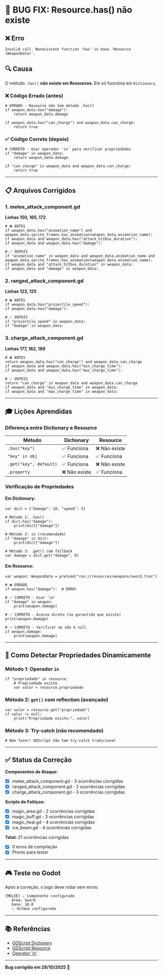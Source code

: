 # 🐛 BUG FIX: Resource.has() não existe

## ❌ Erro

```
Invalid call. Nonexistent function 'has' in base 'Resource (WeaponData)'.
```

## 🔍 Causa

O método `.has()` **não existe em Resources**. Ele só funciona em `Dictionary`.

### ❌ Código Errado (antes)

```gdscript
# ERRADO - Resource não tem método .has()
if weapon_data.has("damage"):
    return weapon_data.damage

if weapon_data.has("can_charge") and weapon_data.can_charge:
    return true
```

### ✅ Código Correto (depois)

```gdscript
# CORRETO - Usar operador 'in' para verificar propriedades
if "damage" in weapon_data:
    return weapon_data.damage

if "can_charge" in weapon_data and weapon_data.can_charge:
    return true
```

---

## 📋 Arquivos Corrigidos

### 1. **melee_attack_component.gd**

**Linhas 150, 165, 172**

```gdscript
# ❌ ANTES
if weapon_data.has("animation_name") and weapon_data.sprite_frames.has_animation(weapon_data.animation_name):
if weapon_data and weapon_data.has("attack_hitbox_duration"):
if weapon_data and weapon_data.has("damage"):

# ✅ DEPOIS
if "animation_name" in weapon_data and weapon_data.animation_name and weapon_data.sprite_frames.has_animation(weapon_data.animation_name):
if weapon_data and "attack_hitbox_duration" in weapon_data:
if weapon_data and "damage" in weapon_data:
```

### 2. **ranged_attack_component.gd**

**Linhas 123, 125**

```gdscript
# ❌ ANTES
if weapon_data.has("projectile_speed"):
if weapon_data.has("damage"):

# ✅ DEPOIS
if "projectile_speed" in weapon_data:
if "damage" in weapon_data:
```

### 3. **charge_attack_component.gd**

**Linhas 177, 182, 189**

```gdscript
# ❌ ANTES
return weapon_data.has("can_charge") and weapon_data.can_charge
if weapon_data and weapon_data.has("min_charge_time"):
if weapon_data and weapon_data.has("max_charge_time"):

# ✅ DEPOIS
return "can_charge" in weapon_data and weapon_data.can_charge
if weapon_data and "min_charge_time" in weapon_data:
if weapon_data and "max_charge_time" in weapon_data:
```

---

## 🎓 Lições Aprendidas

### Diferença entre Dictionary e Resource

| Método | Dictionary | Resource |
|--------|-----------|----------|
| `.has("key")` | ✅ Funciona | ❌ Não existe |
| `"key" in obj` | ✅ Funciona | ✅ Funciona |
| `.get("key", default)` | ✅ Funciona | ❌ Não existe |
| `.property` | ❌ Não existe | ✅ Funciona |

### Verificação de Propriedades

#### Em Dictionary:
```gdscript
var dict = {"damage": 10, "speed": 5}

# Método 1: .has()
if dict.has("damage"):
    print(dict["damage"])

# Método 2: in (recomendado)
if "damage" in dict:
    print(dict["damage"])

# Método 3: .get() com fallback
var damage = dict.get("damage", 0)
```

#### Em Resource:
```gdscript
var weapon: WeaponData = preload("res://resources/weapons/sword.tres")

# ❌ ERRADO
if weapon.has("damage"):  # ERRO!

# ✅ CORRETO - Usar 'in'
if "damage" in weapon:
    print(weapon.damage)

# ✅ CORRETO - Acesso direto (se garantido que existe)
print(weapon.damage)

# ✅ CORRETO - Verificar se não é null
if weapon.damage:
    print(weapon.damage)
```

---

## 🔧 Como Detectar Propriedades Dinamicamente

### Método 1: Operador `in`
```gdscript
if "propriedade" in resource:
    # Propriedade existe
    var valor = resource.propriedade
```

### Método 2: `get()` com reflection (avançado)
```gdscript
var valor = resource.get("propriedade")
if valor != null:
    print("Propriedade existe:", valor)
```

### Método 3: Try-catch (não recomendado)
```gdscript
# Não fazer! GDScript não tem try-catch tradicional
```

---

## ✅ Status da Correção

**Componentes de Ataque:**
- [x] melee_attack_component.gd - 3 ocorrências corrigidas
- [x] ranged_attack_component.gd - 2 ocorrências corrigidas
- [x] charge_attack_component.gd - 3 ocorrências corrigidas

**Scripts de Feitiços:**
- [x] magic_area.gd - 2 ocorrências corrigidas
- [x] magic_buff.gd - 3 ocorrências corrigidas
- [x] magic_heal.gd - 4 ocorrências corrigidas
- [x] ice_beam.gd - 4 ocorrências corrigidas

**Total:** 21 ocorrências corrigidas
- [x] 0 erros de compilação
- [x] Pronto para testar

---

## 🎮 Teste no Godot

Após a correção, o jogo deve rodar sem erros:

```
[MELEE] ⚔️ Componente configurado
   Arma: Sword
   Dano: 10.0
   ✅ Hitbox configurada
```

---

## 📚 Referências

- [GDScript Dictionary](https://docs.godotengine.org/en/stable/classes/class_dictionary.html)
- [GDScript Resource](https://docs.godotengine.org/en/stable/classes/class_resource.html)
- [Operator 'in'](https://docs.godotengine.org/en/stable/tutorials/scripting/gdscript/gdscript_basics.html#operators)

---

**Bug corrigido em 28/10/2025** 🎉
